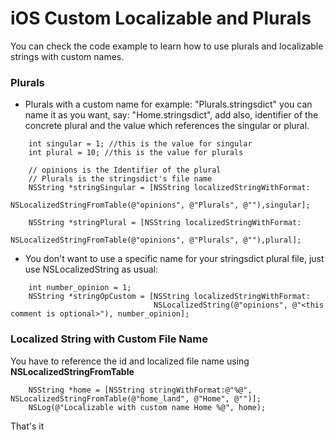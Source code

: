 # iOS Custom Localizable and Plurals

You can check the code example to learn how to use plurals and localizable strings with custom names.


### Plurals

- Plurals with a custom name for example: "Plurals.stringsdict" you can name it as you want, say: "Home.stringsdict", add also, identifier of the concrete plural and the value which references the singular or plural.

```objc
    int singular = 1; //this is the value for singular
    int plural = 10; //this is the value for plurals
    
    // opinions is the Identifier of the plural
    // Plurals is the stringsdict's file name
    NSString *stringSingular = [NSString localizedStringWithFormat:
                                NSLocalizedStringFromTable(@"opinions", @"Plurals", @""),singular]; 
                                
    NSString *stringPlural = [NSString localizedStringWithFormat:
                                NSLocalizedStringFromTable(@"opinions", @"Plurals", @""),plural];
```  

- You don't want to use a specific name for your stringsdict plural file, just use NSLocalizedString as usual:

```objc
    int number_opinion = 1;
    NSString *stringOpCustom = [NSString localizedStringWithFormat:
                                NSLocalizedString(@"opinions", @"<this comment is optional>"), number_opinion];
``` 

### Localized String with Custom File Name

You have to reference the id and localized file name using **NSLocalizedStringFromTable**

```objc
    NSString *home = [NSString stringWithFormat:@"%@", NSLocalizedStringFromTable(@"home_land", @"Home", @"")];
    NSLog(@"Localizable with custom name Home %@", home);
```

That's it
